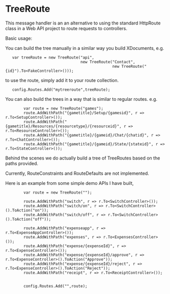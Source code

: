 # TreeRoute #

This message handler is an an alternative to using the standard HttpRoute class in a Web API project to route requests to controllers.


Basic usage:

You can build the tree manually in a similar way you build XDocuments, e.g.

       var treeRoute = new TreeRoute("api",
                                     new TreeRoute("Contact",
                                                   new TreeRoute("{id}").To<FakeController>()));

to use the route, simply add it to your route collection.

       config.Routes.Add("mytreeroute",treeRoute);


You can also build the trees in a way that is similar to regular routes.  e.g.

            var route = new TreeRoute("games");
            route.AddWithPath("{gametitle}/Setup/{gamesid}", r => r.To<SetupController>());
            route.AddWithPath("{gametitle}/Resources/{resourcetype}/{resourceid}", r => r.To<ResourceController>());
            route.AddWithPath("{gametitle}/{gameid}/Chat/{chatid}", r => r.To<ChatController>());
            route.AddWithPath("{gametitle}/{gameid}/State/{stateid}", r => r.To<StateController>());

Behind the scenes we do actually build a tree of TreeRoutes based on the paths provided.

Currently, RouteConstraints and RouteDefaults are not implemented.

Here is an example from some simple demo APIs I have built,

            var route = new TreeRoute("");

            route.AddWithPath("switch", r => r.To<SwitchController>());
            route.AddWithPath("switch/on", r => r.To<SwitchController>().ToAction("on"));
            route.AddWithPath("switch/off", r => r.To<SwitchController>().ToAction("off"));

            route.AddWithPath("expenseapp", r => r.To<ExpenseAppController>());
            route.AddWithPath("expenses", r => r.To<ExpensesController>());
            route.AddWithPath("expense/{expenseId}", r => r.To<ExpenseController>());
            route.AddWithPath("expense/{expenseId}/approve", r => r.To<ExpenseController>().ToAction("Approve"));
            route.AddWithPath("expense/{expenseId}/reject", r => r.To<ExpenseController>().ToAction("Reject"));
            route.AddWithPath("receipt", r => r.To<ReceiptController>());


            config.Routes.Add("",route);
